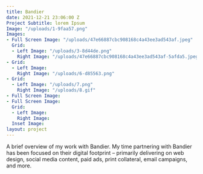 ```yaml
---
title: Bandier
date: 2021-12-21 23:06:00 Z
Project Subtitle: lorem Ipsum
Image: "/uploads/1-9faa57.png"
Images:
- Full Screen Image: "/uploads/47e66887cbc908168c4a43ee3ad543af.jpeg"
  Grid:
  - Left Image: "/uploads/3-8d44de.png"
    Right Image: "/uploads/47e66887cbc908168c4a43ee3ad543af-5afda5.jpeg"
- Grid:
  - Left Image: 
    Right Image: "/uploads/6-d85563.png"
- Grid:
  - Left Image: "/uploads/7.png"
    Right Image: "/uploads/8.gif"
- Full Screen Image: 
- Full Screen Image: 
  Grid:
  - Left Image: 
    Right Image: 
  Inset Image: 
layout: project
---
```


A brief overview of my work with Bandier. My time partnering with Bandier has been focused on their digital footprint – primarily delivering on web design, social media content, paid ads, print collateral, email campaigns, and more.
